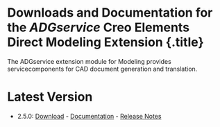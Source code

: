# Downloads and Documentation for the _ADGservice_ Creo Elements Direct Modeling Extension {.title}

The ADGservice extension module for Modeling provides servicecomponents for CAD document generation and translation.

# Latest Version

* 2.5.0: [Download](https://github.com/cadm-inc/osdm-extensions/raw/master/downloads/ADGservice/ADGservice_x64_2.5.0.zip) -
         [Documentation](2.5/Home.md)  -
         [Release Notes](2.5/ReleaseNotes.md)

